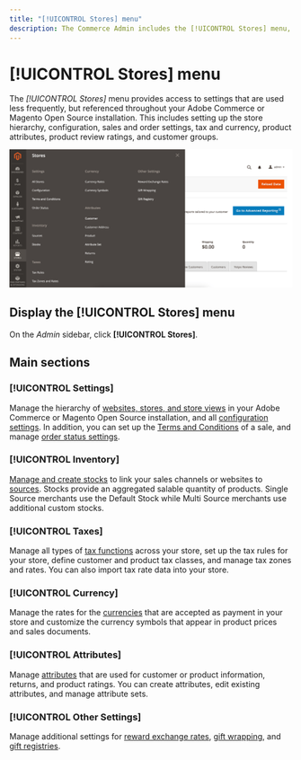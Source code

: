 ```yaml
---
title: "[!UICONTROL Stores] menu"
description: The Commerce Admin includes the [!UICONTROL Stores] menu, which provides access to tools for setting up the store hierarchy, configuration, inventory, taxes, and attributes.
---
```

# [!UICONTROL Stores] menu

The _[!UICONTROL Stores]_ menu provides access to settings that are used less frequently, but referenced throughout your Adobe Commerce or Magento Open Source installation. This includes setting up the store hierarchy, configuration, sales and order settings, tax and currency, product attributes, product review ratings, and customer groups.

![Admin - Stores menu](./assets/stores-menu.png)<!-- zoom -->

## Display the [!UICONTROL Stores] menu

On the _Admin_ sidebar, click **[!UICONTROL Stores]**.

## Main sections

### [!UICONTROL Settings]

Manage the hierarchy of [websites, stores, and store views](stores.md#store-and-site-structure) in your Adobe Commerce or Magento Open Source installation, and all [configuration settings](https://docs.magento.com/user-guide/stores/configuration-overview.html). In addition, you can set up the [Terms and Conditions](terms-and-conditions.md) of a sale, and manage [order status settings](order-status.md#custom-order-status).

### [!UICONTROL Inventory]

[Manage and create stocks](../inventory-management/introduction.md) to link your sales channels or websites to [sources](../inventory-management/sources-manage.md). Stocks provide an aggregated salable quantity of products. Single Source merchants use the Default Stock while Multi Source merchants use additional custom stocks.

### [!UICONTROL Taxes]

Manage all types of [tax functions](taxes.md) across your store, set up the tax rules for your store, define customer and product tax classes, and manage tax zones and rates. You can also import tax rate data into your store.

### [!UICONTROL Currency]

Manage the rates for the [currencies](currency.md) that are accepted as payment in your store and customize the currency symbols that appear in product prices and sales documents.

### [!UICONTROL Attributes]

Manage [attributes](https://docs.magento.com/user-guide/stores/attributes.html) that are used for customer or product information, returns, and product ratings. You can create attributes, edit existing attributes, and manage attribute sets.

### [!UICONTROL Other Settings]

Manage additional settings for [reward exchange rates](../merchandising-promotions/reward-exchange-rates.md), [gift wrapping](cart-configuration.md#gift-wrap), and [gift registries](../merchandising-promotions/gift-registries.md).
